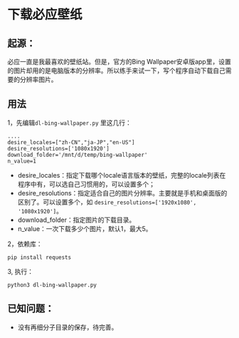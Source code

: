 # 下载必应壁纸

## 起源：

必应一直是我最喜欢的壁纸站。但是，官方的Bing Wallpaper安卓版app里，设置的图片却用的是电脑版本的分辨率。所以练手来试一下，写个程序自动下载自己需要的分辨率图片。

## 用法

1，先编辑`dl-bing-wallpaper.py` 里这几行：

```
....
desire_locales=["zh-CN","ja-JP","en-US"]
desire_resolutions=['1080x1920']
download_folder='/mnt/d/temp/bing-wallpaper'
n_value=1
```

- desire_locales：指定下载哪个locale语言版本的壁纸，完整的locale列表在程序中有，可以选自己习惯用的，可以设置多个；
- desire_resolutions：指定适合自己的图片分辨率。主要就是手机和桌面版的区别了。可以设置多个，如 `desire_resolutions=['1920x1080', '1080x1920']`。
- download_folder：指定图片的下载目录。
- n_value：一次下载多少个图片，默认1，最大5。

2，依赖库：

```
pip install requests
```

3, 执行：

```
python3 dl-bing-wallpaper.py
```



## 已知问题：

- 没有再细分子目录的保存，待完善。

  
